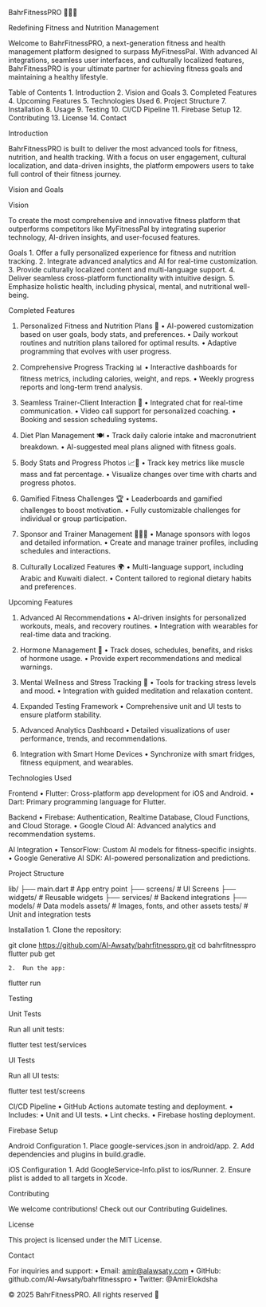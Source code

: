 BahrFitnessPRO 🏋️‍♂️🌊

Redefining Fitness and Nutrition Management

Welcome to BahrFitnessPRO, a next-generation fitness and health management platform designed to surpass MyFitnessPal. With advanced AI integrations, seamless user interfaces, and culturally localized features, BahrFitnessPRO is your ultimate partner for achieving fitness goals and maintaining a healthy lifestyle.

Table of Contents
	1.	Introduction
	2.	Vision and Goals
	3.	Completed Features
	4.	Upcoming Features
	5.	Technologies Used
	6.	Project Structure
	7.	Installation
	8.	Usage
	9.	Testing
	10.	CI/CD Pipeline
	11.	Firebase Setup
	12.	Contributing
	13.	License
	14.	Contact

Introduction

BahrFitnessPRO is built to deliver the most advanced tools for fitness, nutrition, and health tracking. With a focus on user engagement, cultural localization, and data-driven insights, the platform empowers users to take full control of their fitness journey.

Vision and Goals

Vision

To create the most comprehensive and innovative fitness platform that outperforms competitors like MyFitnessPal by integrating superior technology, AI-driven insights, and user-focused features.

Goals
	1.	Offer a fully personalized experience for fitness and nutrition tracking.
	2.	Integrate advanced analytics and AI for real-time customization.
	3.	Provide culturally localized content and multi-language support.
	4.	Deliver seamless cross-platform functionality with intuitive design.
	5.	Emphasize holistic health, including physical, mental, and nutritional well-being.

Completed Features

1. Personalized Fitness and Nutrition Plans 🎯
	•	AI-powered customization based on user goals, body stats, and preferences.
	•	Daily workout routines and nutrition plans tailored for optimal results.
	•	Adaptive programming that evolves with user progress.

2. Comprehensive Progress Tracking 📊
	•	Interactive dashboards for fitness metrics, including calories, weight, and reps.
	•	Weekly progress reports and long-term trend analysis.

3. Seamless Trainer-Client Interaction 🤝
	•	Integrated chat for real-time communication.
	•	Video call support for personalized coaching.
	•	Booking and session scheduling systems.

4. Diet Plan Management 🍽️
	•	Track daily calorie intake and macronutrient breakdown.
	•	AI-suggested meal plans aligned with fitness goals.

5. Body Stats and Progress Photos 📈📸
	•	Track key metrics like muscle mass and fat percentage.
	•	Visualize changes over time with charts and progress photos.

6. Gamified Fitness Challenges 🏆
	•	Leaderboards and gamified challenges to boost motivation.
	•	Fully customizable challenges for individual or group participation.

7. Sponsor and Trainer Management 🤝🏋️‍♂️
	•	Manage sponsors with logos and detailed information.
	•	Create and manage trainer profiles, including schedules and interactions.

8. Culturally Localized Features 🌍
	•	Multi-language support, including Arabic and Kuwaiti dialect.
	•	Content tailored to regional dietary habits and preferences.

Upcoming Features

1. Advanced AI Recommendations
	•	AI-driven insights for personalized workouts, meals, and recovery routines.
	•	Integration with wearables for real-time data and tracking.

2. Hormone Management 💉
	•	Track doses, schedules, benefits, and risks of hormone usage.
	•	Provide expert recommendations and medical warnings.

3. Mental Wellness and Stress Tracking 🧘
	•	Tools for tracking stress levels and mood.
	•	Integration with guided meditation and relaxation content.

4. Expanded Testing Framework
	•	Comprehensive unit and UI tests to ensure platform stability.

5. Advanced Analytics Dashboard
	•	Detailed visualizations of user performance, trends, and recommendations.

6. Integration with Smart Home Devices
	•	Synchronize with smart fridges, fitness equipment, and wearables.

Technologies Used

Frontend
	•	Flutter: Cross-platform app development for iOS and Android.
	•	Dart: Primary programming language for Flutter.

Backend
	•	Firebase: Authentication, Realtime Database, Cloud Functions, and Cloud Storage.
	•	Google Cloud AI: Advanced analytics and recommendation systems.

AI Integration
	•	TensorFlow: Custom AI models for fitness-specific insights.
	•	Google Generative AI SDK: AI-powered personalization and predictions.

Project Structure

lib/
├── main.dart                  # App entry point
├── screens/                   # UI Screens
├── widgets/                   # Reusable widgets
├── services/                  # Backend integrations
├── models/                    # Data models
assets/                        # Images, fonts, and other assets
tests/                         # Unit and integration tests

Installation
	1.	Clone the repository:

git clone https://github.com/Al-Awsaty/bahrfitnesspro.git
cd bahrfitnesspro
flutter pub get


	2.	Run the app:

flutter run

Testing

Unit Tests

Run all unit tests:

flutter test test/services

UI Tests

Run all UI tests:

flutter test test/screens

CI/CD Pipeline
	•	GitHub Actions automate testing and deployment.
	•	Includes:
	•	Unit and UI tests.
	•	Lint checks.
	•	Firebase hosting deployment.

Firebase Setup

Android Configuration
	1.	Place google-services.json in android/app.
	2.	Add dependencies and plugins in build.gradle.

iOS Configuration
	1.	Add GoogleService-Info.plist to ios/Runner.
	2.	Ensure plist is added to all targets in Xcode.

Contributing

We welcome contributions! Check out our Contributing Guidelines.

License

This project is licensed under the MIT License.

Contact

For inquiries and support:
	•	Email: amir@alawsaty.com
	•	GitHub: github.com/Al-Awsaty/bahrfitnesspro
	•	Twitter: @AmirElokdsha

© 2025 BahrFitnessPRO. All rights reserved 🚀
